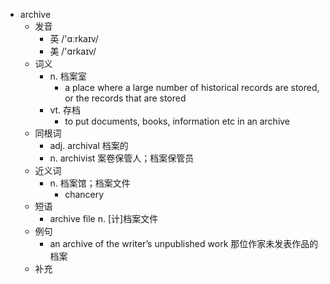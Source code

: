 - archive
  - 发音
    - 英 /'ɑːrkaɪv/
    - 美 /'ɑrkaɪv/
  - 词义
    - n. 档案室
      - a place where a large number of historical records are stored, or the records that are stored
    - vt. 存档
      - to put documents, books, information etc in an archive
  - 同根词
    - adj. archival 档案的
    - n. archivist 案卷保管人；档案保管员
  - 近义词
    - n. 档案馆；档案文件
      - chancery
  - 短语
    - archive file n. [计]档案文件
  - 例句
    - an archive of the writer’s unpublished work 那位作家未发表作品的档案
  - 补充